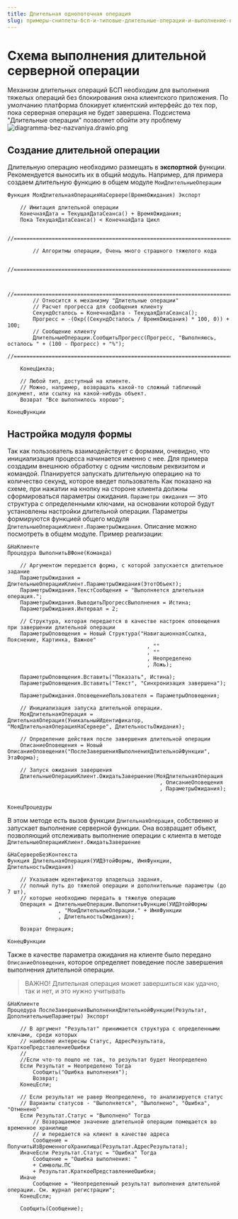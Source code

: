 ```yaml
---
title: Длительная однопоточная операция
slug: примеры-сниппеты-бсп-и-типовые-длительные-операции-и-выполнение-в-фоне/длительная-однопоточная-операция
---
```

# Схема выполнения длительной серверной операции
Механизм длительных операций БСП необходим для выполнения тяжелых операций без блокирования окна клиентского приложения. По умолчанию платформа блокирует клиентский интерфейс до тех пор, пока серверная операция не будет завершена. Подсистема "Длительные операции" позволяет обойти эту проблему
![diagramma-bez-nazvaniya.drawio.png](https://sinenikolsky.ru/s/QEWSKmHn7HKGJX4/download?path=%2F2025%2F04%2F16&files=fe7a4397-bffe-44ca-be28-f3f909684212.png)

## Создание длительной операции
Длительную операцию необходимо размещать в **экспортной** функции. Рекомендуется выносить их в общий модуль. Например, для примера создаем длительную функцию в общем модуле `МоиДлительныеОперации`
```bsl
Функция МояДлительнаяОперацияНаСервере(ВремяОжидания) Экспорт
	
	// Имитация длительной операции
	КонечнаяДата = ТекущаяДатаСеанса() + ВремяОжидания;
	Пока ТекущаяДатаСеанса() < КонечнаяДата Цикл
		
		//===================================================================================================
		
		// Алгоритмы операции, Очень много страшного тяжелого кода
		
		//===================================================================================================
		
		
		//===================================================================================================
		// Относится к механизму "Длительные операции"
		// Расчет прогресса для сообщения клиенту
		СекундОсталось = КонечнаяДата - ТекущаяДатаСеанса();
		Прогресс = -(Окр((СекундОсталось / ВремяОжидания) * 100, 0)) + 100;
		// Сообщение клиенту
		ДлительныеОперации.СообщитьПрогресс(Прогресс, "Выполняюсь, осталось " + (100 - Прогресс) + "%");	
		//===================================================================================================
		
	КонецЦикла;
	
	// Любой тип, доступный на клиенте.
	// Можно, например, возвращать какой-то сложный табличный документ, или ссылку на какой-нибудь объект.
	Возврат "Все выполнилось хорошо";
	
КонецФункции
```

## Настройка модуля формы

Так как пользователь взаимодействует с формами, очевидно, что инициализация процесса начинается именно с нее. Для примера создадим внешнюю обработку с одним числовым реквизитом и командой. Планируется запускать длительную операцию на то количество секунд, которое введет пользователь
Как показано на схеме, при нажатии на кнопку на стороне клиента должны сформироваться параметры ожидания. 
`Параметры ожидания` — это структура с определенными ключами, на основании которой будут установлены настройки длительной операции. Параметры формируются функцией общего модуля `ДлительныеОперацииКлиент.ПараметрыОжидания`. Описание можно посмотреть в общем модуле. Пример реализации:
```bsl
&НаКлиенте
Процедура ВыполнитьВФоне(Команда)
	
	// Аргументом передается форма, с которой запускается длительное задание
	ПараметрыОжидания = ДлительныеОперацииКлиент.ПараметрыОжидания(ЭтотОбъект);
	ПараметрыОжидания.ТекстСообщения = "Выполняется длительная операция.";
	ПараметрыОжидания.ВыводитьПрогрессВыполнения = Истина;
	ПараметрыОжидания.Интервал = 2;
	
	// Структура, которая передается в качестве настроек оповещения при завершении длительной операции
	ПараметрыОповещения = Новый Структура("НавигационнаяСсылка, Пояснение, Картинка, Важное"
											, ""
											, ""
											, Неопределено
											, Ложь);
											
	ПараметрыОповещения.Вставить("Показать", Истина);
	ПараметрыОповещения.Вставить("Текст", "Синхронизация завершена");
	
	ПараметрыОжидания.ОповещениеПользователя = ПараметрыОповещения;
	
	// Инициализация запуска длительной операции. 
	МояДлительнаяОперация = ДлительнаяОперация(УникальныйИдентификатор, "МояДлительнаяОперацияНаСервере", ДлительностьОжидания);
	
	// Определение действия после завершения длительной операции
	ОписаниеОповещения = Новый ОписаниеОповещения("ПослеЗавершенияВыполненияДлительнойФункции", ЭтаФорма);
	
	// Запуск ожидания завершения
	ДлительныеОперацииКлиент.ОжидатьЗавершение(МояДлительнаяОперация
												, ОписаниеОповещения
												, ПараметрыОжидания);
	
	
КонецПроцедуры
```
В этом методе есть вызов функции `ДлительнаяОперация`, собственно и запускает выполнение серверной функции. Она возвращает объект, позволяющий отслеживать выполнение операции с клиента в методе `ДлительныеОперацииКлиент.ОжидатьЗавершение`
```bsl
&НаСервереБезКонтекста
Функция ДлительнаяОперация(УИДЭтойФормы, ИмяФункции, ДлительностьОжидания)
	
	// Указываем идентификатор владельца задания, 
	// полный путь до тяжелой операции и дополнительные параметры (до 7 шт),
	// которые необходимо передать в тяжелую операцию
	Операция = ДлительныеОперации.ВыполнитьФункцию(УИДЭтойФормы 
				, "МоиДлительныеОперации." + ИмяФункции
				, ДлительностьОжидания);
	
	Возврат Операция;
	
КонецФункции
```
Также в качестве параметра ожидания на клиенте было передано `ОписаниеОповещения`, которое определяет поведение после завершения выполнения длительной операции. 
> ВАЖНО! Длительная операция может завершиться как удачно, так и нет, и это нужно учитывать
```bsl
&НаКлиенте
Процедура ПослеЗавершенияВыполненияДлительнойФункции(Результат, ДополнительныеПараметры) Экспорт
	
	// В аргумент "Результат" принимается структура с определенными ключами, среди которых 
	// наиболее интересны Статус, АдресРезультата, КраткоеПредставлениеОшибки
	//
	//Если что-то пошло не так, то результат будет Неопределено
	Если Результат = Неопределено Тогда
		Сообщить("Ошибка выполнения");
		Возврат;
	КонецЕсли;
	
	// Если результат не равер Неопределено, то анализируется статус
	// Варианты статусов - "Выполняется", "Выполнено", "Ошибка", "Отменено"
	Если Результат.Статус = "Выполнено" Тогда
		// Возвращаемое значение длительной операции помещается во временное хранилище
		// и передается на клиент в качестве адреса
		Сообщение = ПолучитьИзВременногоХранилища(Результат.АдресРезультата);
	ИначеЕсли Результат.Статус = "Ошибка" Тогда
		Сообщение = "Ошибка выполнения: " 
		+ Символы.ПС
		+ Результат.КраткоеПредставлениеОшибки;
	Иначе
		Сообщение = "Неопределенный результат выполнения длительной операции. См. журнал регистрации";				
	КонецЕсли;
	
	Сообщить(Сообщение);			
	
```
